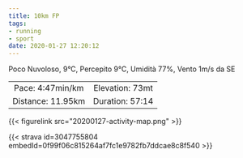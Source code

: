 ```yaml
---
title: 10km FP
tags:
- running
- sport
date: 2020-01-27 12:20:12
---
```

Poco Nuvoloso, 9°C, Percepito 9°C, Umidità 77%, Vento 1m/s da SE

| | |
| :-: | :-: |
| Pace: 4:47min/km | Elevation: 73mt |
| Distance: 11.95km | Duration: 57:14 |



{{< figurelink src="20200127-activity-map.png" >}}


{{< strava id=3047755804 embedId=0f99f06c815264af7fc1e9782fb7ddcae8c8f540 >}}
